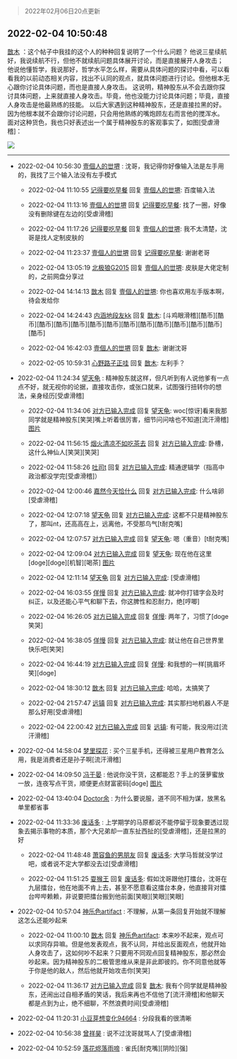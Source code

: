 > 2022年02月06日20点更新
<link rel="stylesheet" href="https://cdn.jsdelivr.net/gh/taotie6/sampleJSON@main/css/photo_show.css">
<meta name="referrer" content="no-referrer" />


 ## 2022-02-04 10:50:48 

 [㪚木](https://www.coolapk.com/feed/33296698?shareKey=ZDhiNjg5NzIyYTg4NjFmYzk2ZDQ~) ：这个帖子中我挂的这个人的种种回复说明了一个什么问题？
他说三星续航好，我说续航不行，但他不就续航问题具体展开讨论，而是直接展开人身攻击；
他说他懂哲学，我说那好，哲学水平怎么样，需要从具体问题的探讨中看，可以看看我的以前动态相关内容，找出不认同的观点，就具体问题进行讨论<!--break-->。但他根本无心跟你讨论具体问题，而也是直接人身攻击。
这说明，精神股东从不会去跟你探讨具体问题，上来就直接人身攻击。毕竟，他也没能力讨论具体问题；毕竟，直接人身攻击是他最熟练的技能。
以后大家遇到这种精神股东，还是直接拉黑的好。因为他根本就不会跟你讨论问题，只会用他熟练的嘴炮顾左右而言他的搅浑水。
面对这种货色，我也只好表述出一个属于精神股东的客观事实了，如图[受虐滑稽]： 

<div class="album">
<img class="img-item" src="http://image.coolapk.com/feed/2022/0204/10/1081091_1edcd4aa_3047_5666_286@1080x971.png" />
</div>

 ------- 

- 2022-02-04 10:56:30 [壹個人的丗堺](uid=1461483) : 沈哥，我记得你好像输入法是左手用的，我找了三个输入法没有左手模式 

    - 2022-02-04 11:10:55 [记得要吃早餐](uid=4374824) 回复 [壹個人的丗堺](uid=1461483): 百度输入法 

    - 2022-02-04 11:13:16 [壹個人的丗堺](uid=1461483) 回复 [记得要吃早餐](uid=4374824): 找了一圈，好像没有删除键在左边的[受虐滑稽] 

    - 2022-02-04 11:17:26 [记得要吃早餐](uid=4374824) 回复 [壹個人的丗堺](uid=1461483): 我不太清楚，沈哥是找人定制皮肤的 

    - 2022-02-04 11:23:37 [壹個人的丗堺](uid=1461483) 回复 [记得要吃早餐](uid=4374824): 谢谢老哥 

    - 2022-02-04 13:05:19 [北极狼G2015](uid=1022608) 回复 [壹個人的丗堺](uid=1461483): 皮肤是大佬定制的，之前网盘分享过 

    - 2022-02-04 14:14:13 [㪚木](uid=1081091) 回复 [壹個人的丗堺](uid=1461483): 你也喜欢用左手版本啊，待会发给你 

    - 2022-02-04 14:24:43 [内涵地段友kk](uid=2801041) 回复 [㪚木](uid=1081091): [斗鸡眼滑稽][酷币][酷币][酷币][酷币][酷币][酷币][酷币][酷币][酷币][酷币][酷币][酷币][酷币][酷币] 

    - 2022-02-04 16:42:03 [壹個人的丗堺](uid=1461483) 回复 [㪚木](uid=1081091): 谢谢沈哥 

    - 2022-02-05 10:59:31 [心野路子正哇](uid=4346180) 回复 [㪚木](uid=1081091): 左利手？ 

- 2022-02-04 11:24:34 [望天龟](uid=1618563) : 精神股东就这样，但凡听到有人说他爹有一点点不好，就无视你的论据，直接攻击你，或张口就来，试图强行扭转你的想法，亲身经历[受虐滑稽] 

    - 2022-02-04 11:34:06 [对方已输入完成](uid=2782525) 回复 [望天龟](uid=1618563): woc[惊讶]看来我那同学就是精神股东[笑哭]嘴上听着很厉害，细节问问啥也不知道[流汗滑稽] [图片](http://image.coolapk.com/feed/2022/0204/11/2782525_219ec050_5645_2605_56@1440x3146.jpeg)

    - 2022-02-04 11:56:15 [烟火清凉不如吃茶去](uid=4279524) 回复 [对方已输入完成](uid=2782525): 卧槽，这什么神仙人[笑哭][笑哭] 

    - 2022-02-04 11:58:26 [吐司t](uid=3079076) 回复 [对方已输入完成](uid=2782525): 精通逻辑学（指高中政治都没学完[受虐滑稽]） 

    - 2022-02-04 12:00:46 [嘉然今天恰什么](uid=9885931) 回复 [对方已输入完成](uid=2782525): 什么啥卵[受虐滑稽] 

    - 2022-02-04 12:07:18 [望天龟](uid=1618563) 回复 [对方已输入完成](uid=2782525): 这都不只是精神股东了，那叫nt，还高高在上，远离他，不受那鸟气[t耐克嘴] 

    - 2022-02-04 12:07:57 [对方已输入完成](uid=2782525) 回复 [望天龟](uid=1618563): 嗯（重音）[t耐克嘴] 

    - 2022-02-04 12:09:04 [对方已输入完成](uid=2782525) 回复 [望天龟](uid=1618563): 现在他在这里[doge][doge][机智][喝茶] [图片](http://image.coolapk.com/feed/2022/0204/12/2782525_f2c3a56d_7743_4584_946@1080x480.jpeg)

    - 2022-02-04 12:11:14 [望天龟](uid=1618563) 回复 [对方已输入完成](uid=2782525): [受虐滑稽] 

    - 2022-02-04 16:03:55 [佯慢](uid=888105) 回复 [对方已输入完成](uid=2782525): 就冲你打错字会及时纠正，以及还能心平气和聊下去，你这脾性和忍耐力，绝[哼唧] 

    - 2022-02-04 16:26:05 [对方已输入完成](uid=2782525) 回复 [佯慢](uid=888105): 两年了，习惯了[doge笑哭] 

    - 2022-02-04 16:38:05 [佯慢](uid=888105) 回复 [对方已输入完成](uid=2782525): 就让他在自己世界里快乐吧[笑哭] 

    - 2022-02-04 16:44:19 [对方已输入完成](uid=2782525) 回复 [佯慢](uid=888105): 和我想的一样[挑眉坏笑][doge] 

    - 2022-02-04 18:30:12 [㪚木](uid=1081091) 回复 [对方已输入完成](uid=2782525): 哈哈，太搞笑了 

    - 2022-02-04 21:57:47 [远镇](uid=1471248) 回复 [对方已输入完成](uid=2782525): 其实那扫地机器人不是那么好用[受虐滑稽] 

    - 2022-02-04 22:00:42 [对方已输入完成](uid=2782525) 回复 [远镇](uid=1471248): 有可能，我没用过[流汗滑稽] 

- 2022-02-04 14:58:04 [梦里探花](uid=836750) : 买个三星手机，还得被三星用户教育怎么用，我是消费者还是孙子啊[流汗滑稽] 

- 2022-02-04 14:09:50 [冯于晏](uid=2980763) : 他说你没干货，这都能忍？手上的菠萝蜜放一放，连夜写点干货，顺便更点财富密码[doge] [图片](http://image.coolapk.com/feed/2021/0804/22/1081091_ea75bcd0_7078_0446@576x678.gif)

- 2022-02-04 13:40:04 [Doctor余](uid=1383402) : 为什么要说服，道不同不相为谋，放黑名单里都省事 

- 2022-02-04 11:33:36 [废话多](uid=501512) : 上学期学的马原都说不能停留于现象要透过现象去揭示事物的本质，那个大兄弟却一直东扯西扯的[受虐滑稽]，还是拉黑的好 

    - 2022-02-04 11:48:48 [萧容鱼的男朋友](uid=2377889) 回复 [废话多](uid=501512): 大学马哲就没学过吧，或者说不定大学都没去过[受虐滑稽] 

    - 2022-02-04 11:51:25 [耍猴王](uid=2055455) 回复 [废话多](uid=501512): 假如沈哥跟他打擂台，沈哥在九层擂台，他在地面不肯上去，甚至不愿意看这擂台本身，他直接背对擂台哔哔赖赖，非说要把擂台搬到他前面[笑眼][笑眼][笑眼] 

- 2022-02-04 10:57:04 [神乐色artifact](uid=3075476) : 不理解，从第一条回复开始就不理解这怎么还能吵起来 

    - 2022-02-04 11:00:10 [㪚木](uid=1081091) 回复 [神乐色artifact](uid=3075476): 本来吵不起来，观点可以求同存异嘛。但是他发表观点，我不认同，并给出反面观点，他就开始人身攻击了，这如何吵不起来？只要用不同观点回复精神股东，那必然会吵起来。因为精神股东的二极管思维从来是非此即彼的。你不同意他就等于你是他的敌人，然后他就开始攻击你[笑哭] 

    - 2022-02-04 11:36:17 [对方已输入完成](uid=2782525) 回复 [㪚木](uid=1081091): 我有个同学就是精神股东，还闹出过自相矛盾的笑话，我后来再也不信他了[流汗滑稽]和他聊天都是点到为止，绝不细聊，不然浪费时间[受虐滑稽] 

- 2022-02-04 11:20:31 [小豆芽想变化94664](uid=5184191) : 分段我看的很清晰 

- 2022-02-04 10:56:38 [曾祥昊](uid=6695078) : 说不过沈哥就骂人了[受虐滑稽] 

- 2022-02-04 10:52:59 [落花烬落雨啼](uid=1966083) : 雀氏[耐克嘴][阴险][强] 

